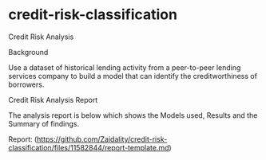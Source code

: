 # credit-risk-classification

Credit Risk Analysis

Background

Use a dataset of historical lending activity from a peer-to-peer lending services company to build a model that can identify the creditworthiness of borrowers.

Credit Risk Analysis Report

The analysis report is below which shows the Models used, Results and the Summary of findings.

Report: (https://github.com/Zaidality/credit-risk-classification/files/11582844/report-template.md)
